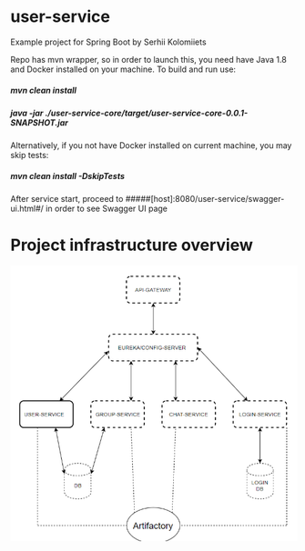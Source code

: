 # user-service
Example project for Spring Boot by Serhii Kolomiiets

Repo has mvn wrapper, so in order to launch this, you need have Java 1.8 and Docker installed on your machine. To build and run use:

##### mvn clean install

##### java -jar ./user-service-core/target/user-service-core-0.0.1-SNAPSHOT.jar

Alternatively, if you not have Docker installed on current machine, you may skip tests:

##### mvn clean install -DskipTests

After service start, proceed to #####[host]:8080/user-service/swagger-ui.html#/ in order to see Swagger UI page 

# Project infrastructure overview
![Alt text](Infrastructure.png?raw=true "Infrastructure")
